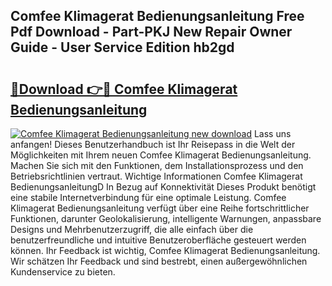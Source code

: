 ## Comfee Klimagerat Bedienungsanleitung Free Pdf Download - Part-PKJ New Repair Owner Guide - User Service Edition hb2gd

# <h2><a href="http://df19be2.blite.top/?on=Comfee+Klimagerat+Bedienungsanleitung">🔗Download 👉🔴 Comfee Klimagerat Bedienungsanleitung</a></h2>

[![Comfee Klimagerat Bedienungsanleitung new download](https://i.imgur.com/lujVjoI.png)](http://df19be2.blite.top/?on=Comfee+Klimagerat+Bedienungsanleitung)
Lass uns anfangen! Dieses Benutzerhandbuch ist Ihr Reisepass in die Welt der Möglichkeiten mit Ihrem neuen Comfee Klimagerat Bedienungsanleitung. Machen Sie sich mit den Funktionen, dem Installationsprozess und den Betriebsrichtlinien vertraut. Wichtige Informationen Comfee Klimagerat BedienungsanleitungD In Bezug auf Konnektivität Dieses Produkt benötigt eine stabile Internetverbindung für eine optimale Leistung. Comfee Klimagerat Bedienungsanleitung verfügt über eine Reihe fortschrittlicher Funktionen, darunter Geolokalisierung, intelligente Warnungen, anpassbare Designs und Mehrbenutzerzugriff, die alle einfach über die benutzerfreundliche und intuitive Benutzeroberfläche gesteuert werden können. Ihr Feedback ist wichtig, Comfee Klimagerat Bedienungsanleitung. Wir schätzen Ihr Feedback und sind bestrebt, einen außergewöhnlichen Kundenservice zu bieten.

